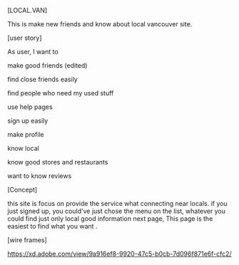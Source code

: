 [LOCAL.VAN]

This is make new friends and know about local vancouver site. 

[user story]

As user, I want to

make good friends (edited) 

find close friends easily

find people who need my used stuff

use help pages

sign up easily

make profile

know local

know good stores and restaurants 

want to know reviews

[Concept]

this site is focus on provide the service what connecting near locals. 
if you just signed up, you could've  just chose the menu on the list, 
whatever  you could find just only local good information next page, 
This page is the easiest to find what you want .

[wire frames]

https://xd.adobe.com/view/9a916ef8-9920-47c5-b0cb-7d096f871e6f-cfc2/

